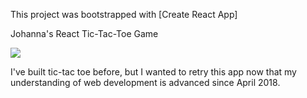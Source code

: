 This project was bootstrapped with [Create React App]

Johanna's React Tic-Tac-Toe Game

![](https://imgur.com/7g4sQxX.gif)

I've built tic-tac toe before, but I wanted to retry this app now that my understanding of web development is advanced since April 2018.
